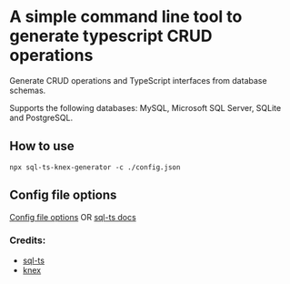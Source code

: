 # A simple command line tool to generate typescript CRUD operations

Generate CRUD operations and TypeScript interfaces from database schemas.

Supports the following databases: MySQL, Microsoft SQL Server, SQLite and PostgreSQL.

## How to use

`npx sql-ts-knex-generator -c ./config.json`

## Config file options

[Config file options](https://saostad.github.io/sql-ts-knex-generator/interfaces/config.html)
OR
[sql-ts docs](https://github.com/rmp135/sql-ts#config)

### Credits:

- [sql-ts](https://github.com/rmp135/sql-ts)
- [knex](https://github.com/knex/knex)
